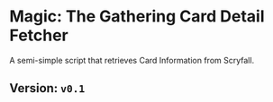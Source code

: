 # Magic: The Gathering Card Detail Fetcher
A semi-simple script that retrieves Card Information from Scryfall.

## Version: `v0.1`